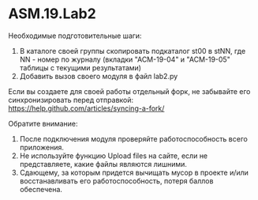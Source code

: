# ASM.19.Lab2

Необходимые подготовительные шаги:

1. В каталоге своей группы скопировать подкаталог st00 в stNN, где NN - номер по журналу (вкладки "АСМ-19-04" и "АСМ-19-05" таблицы с текущими результатами)
2. Добавить вызов своего модуля в файл lab2.py

Если вы создаете для своей работы отдельный форк, не забывайте его синхронизировать перед отправкой:
https://help.github.com/articles/syncing-a-fork/

Обратите внимание: 

1. После подключения модуля проверяйте работоспособность всего приложения.
2. Не используйте функцию Upload files на сайте, если не представляете, какие файлы являются лишними.
3. Сдающему, за которым придется вычищать мусор в проекте и/или восстанавливать его работоспособность, потеря баллов обеспечена.
